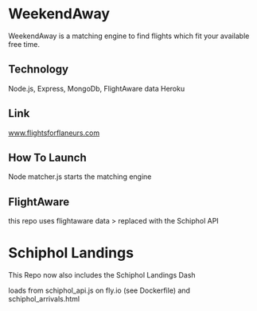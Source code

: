 # WeekendAway

WeekendAway is a matching engine to find flights which fit your available free time.

## Technology

Node.js, Express, MongoDb, FlightAware data
Heroku

## Link

www.flightsforflaneurs.com

## How To Launch

Node matcher.js starts the matching engine

## FlightAware

this repo uses flightaware data > replaced with the Schiphol API

# Schiphol Landings

This Repo now also includes the Schiphol Landings Dash

loads from schiphol_api.js on fly.io (see Dockerfile)
and schiphol_arrivals.html
